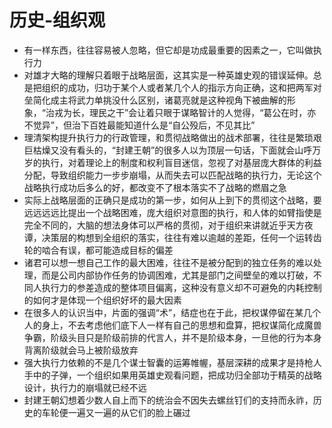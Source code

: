 # 历史-组织观
* 有一样东西，往往容易被人忽略，但它却是功成最重要的因素之一，它叫做执行力
* 对雄才大略的理解只着眼于战略层面，这其实是一种英雄史观的错误延伸。总是把组织的成功，归功于某个人或者某几个人的指示方向正确，这和把两军对垒简化成主将武力单挑没什么区别，诸葛亮就是这种视角下被曲解的形象，“治戎为长，理民之干”会让着只眼于谋略智计的人觉得，“葛公在时，亦不觉异”，但治下百姓最能知道什么是“自公殁后，不见其比”
* 理清架构提升执行力的行政管理，和贯彻战略做出的战术部署，往往是繁琐艰巨枯燥又没有看头的，“封建王朝”的很多人以为顶层一句话，下面就会山呼万岁的执行，对着理论上的制度和权利盲目迷信，忽视了对基层庞大群体的利益分配，导致组织能力一步步崩塌，从而失去可以匹配战略的执行力，无论这个战略执行成功后多么的好，都改变不了根本落实不了战略的燃眉之急
* 实际上战略层面的正确只是成功的第一步，如何从上到下的贯彻这个战略，要远远远远比提出一个战略困难，庞大组织对意图的执行，和人体的如臂指使是完全不同的，大脑的想法身体可以严格的贯彻，对于组织来讲就近乎天方夜谭，决策层的构想到全组织的落实，往往有难以逾越的差距，任何一个运转齿轮的啮合有误，都可能造成目标的偏差
* 诸君可以想一想自己工作的最大困难，往往不是被分配到的独立任务的难以处理，而是公司内部协作任务的协调困难，尤其是部门之间壁垒的难以打破，不同人执行力的参差造成的整体项目偏离，这种没有意义却不可避免的内耗控制的如何才是体现一个组织好坏的最大因素
* 在很多人的认识当中，片面的强调“术”，结症也在于此，把权谋停留在某几个人的身上，不去考虑他们底下人一样有自己的思想和盘算，把权谋简化成魔兽争霸，阶级头目只是阶级前排的代言人，并不是阶级本身，一旦他的行为本身背离阶级就会马上被阶级放弃
* 强大执行力依赖的不是几个谋士智囊的运筹帷幄，基层深耕的成果才是持枪人手中的子弹，一个组织如果用英雄史观看问题，把成功归全部功于精英的战略设计，执行力的崩塌就已经不远
* 封建王朝幻想着少数人自上而下的统治会不因失去螺丝钉们的支持而永祚，历史的车轮便一遍又一遍的从它们的脸上碾过
